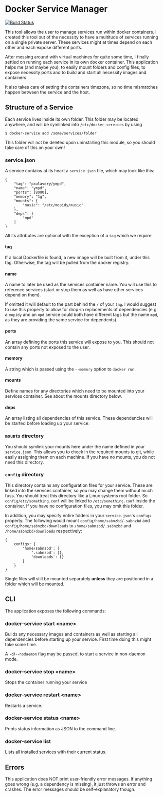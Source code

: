 Docker Service Manager
======================
[![Build Status](https://img.shields.io/travis/michaelmior/node-docker-service.svg?style=flat)](https://travis-ci.org/michaelmior/node-docker-service)

This tool allows the user to manage services run within docker containers. I created this tool out of the necessity to have a multitude of services running on a single private server. These services might at times depend on each other and each expose different ports.

After messing around with virtual machines for quite some time, I finally settled on running each service in its own docker container. This application helps me (and maybe you), to easily mount folders and config files, to expose necessity ports and to build and start all necessity images and containers.

It also takes care of setting the containers timezone, so no time mismatches happen between the service and the host.

Structure of a Service
----------------------
Each service lives inside its own folder. This folder may be located anywhere, and will be symlinked into `/etc/docker-services` by using

	$ docker-service add /some/services/folder

This folder will not be deleted upon uninstalling this module, so you should take care of this on your own!

### service.json
A service contains at its heart a `service.json` file, which may look like this:

	{
		"tag": "paulavery/ympd",
		"name": "ympd",
		"ports": [8000],
		"memory": "1g",
		"mounts": {
			"music": "/etc/mopidy/music"
		},
		"deps": [
			"mpd"
		]
	}

All its attributes are optional with the exception of a `tag` which we require.

#### tag
If a local Dockerfile is found, a new image will be built from it, under this tag.
Otherwise, the tag will be pulled from the docker registry.

#### name
A name to later be used as the services container name. You will use this to reference services (start or stop them as well as have other services depend on them).

If omitted it will default to the part behind the `/` of your `tag`.
I would suggest to use this property to allow for drop-in replacements of dependencies (e.g. a `mopidy` and an `mpd` service could both have different tags but the name `mpd`, as they are providing the same service for dependents).

#### ports
An array defining the ports this service will expose to you. This should not contain any ports not exposed to the user.

#### memory
A string which is passed using the `--memory` option to `docker run`.

#### mounts
Define names for any directories which need to be mounted into your services container. See about the mounts directory below.

#### deps
An array listing all dependencies of this service. These dependencies will be started before loading up your service.

### `mounts` directory
You should symlink your mounts here under the name defined in your `service.json`. This allows you to check in the required mounts to git, while easily assigning them on each machine.
If you have no mounts, you do not need this directory.

### `config` directory
This directory contains any configuration files for your service. These are linked into the services container, so you may change them without much fuss.
You should treat this directory like a Linux systems root folder. So `config/etc/something.conf` will be linked to `/etc/something.conf` inside the container.
If you have no configuration files, you may omit this folder.

In addition, you may specify entire folders in your `service.json`'s `configs` property. The following would mount `config/home/sabnzbd/.sabnzbd` and `config/home/sabnzbd/downloads` to `/home/sabnzbd/.sabnzbd` and `/home/sabnzbd/downloads` respectively:

	{
		configs: {
			'home/sabnzbd': {
				'.sabnzbd': {},
				'downloads': {}
			}
		}
	}

Single files will still be mounted separately **unless** they are positioned in a folder which will be mounted.

CLI
---
The application exposes the following commands:

### docker-service start \<name\>
Builds any necessary images and containers as well as starting all dependencies before starting up your service. First time doing this might take some time.

A `-d`/`--nodaemon` flag may be passed, to start a service in non-daemon mode.

### docker-service stop \<name\>
Stops the container running your service

### docker-service restart \<name\>
Restarts a service.

### docker-service status \<name\>
Prints status information as JSON to the command line.

### docker-service list
Lists all installed services with their current status.

Errors
------
This application does NOT print user-friendly error messages. If anything goes wrong (e.g. a dependency is missing), it just throws an error and crashes. The error messages should be self-explanatory though.

